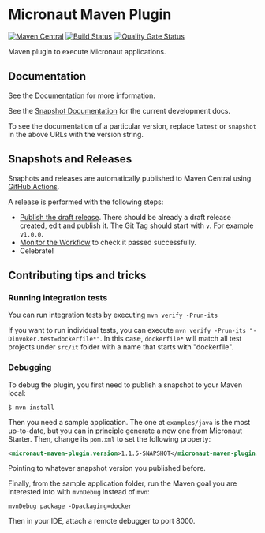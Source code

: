 # Micronaut Maven Plugin

[![Maven Central](https://img.shields.io/maven-central/v/io.micronaut.build/micronaut-maven-plugin.svg?label=Maven%20Central)](https://search.maven.org/artifact/io.micronaut.build/micronaut-maven-plugin)
[![Build Status](https://github.com/micronaut-projects/micronaut-maven-plugin/workflows/Snapshot/badge.svg)](https://github.com/micronaut-projects/micronaut-maven-plugin/actions)
[![Quality Gate Status](https://sonarcloud.io/api/project_badges/measure?project=micronaut-projects_micronaut-maven-plugin&metric=alert_status)](https://sonarcloud.io/summary/new_code?id=micronaut-projects_micronaut-maven-plugin)

Maven plugin to execute Micronaut applications.

## Documentation

See the [Documentation](https://micronaut-projects.github.io/micronaut-maven-plugin/latest) for more information.

See the [Snapshot Documentation](https://micronaut-projects.github.io/micronaut-maven-plugin/snapshot) for the current development docs.

To see the documentation of a particular version, replace `latest` or `snapshot` in the above URLs with the version string.

## Snapshots and Releases

Snaphots and releases are automatically published to Maven Central using [GitHub Actions](https://github.com/micronaut-projects/micronaut-maven-plugin/actions).

A release is performed with the following steps:

* [Publish the draft release](https://github.com/micronaut-projects/micronaut-maven-plugin/releases). There should be already a draft release created, edit and publish it. The Git Tag should start with `v`. For example `v1.0.0`.
* [Monitor the Workflow](https://github.com/micronaut-projects/micronaut-maven-plugin/actions?query=workflow%3ARelease) to check it passed successfully.
* Celebrate!

## Contributing tips and tricks

### Running integration tests

You can run integration tests by executing `mvn verify -Prun-its`

If you want to run individual tests, you can execute `mvn verify -Prun-its "-Dinvoker.test=dockerfile*"`. In this case,
`dockerfile*` will match all test projects under `src/it` folder with a name that starts with "dockerfile".

### Debugging

To debug the plugin, you first need to publish a snapshot to your Maven local:

```shell
$ mvn install
```

Then you need a sample application. The one at `examples/java` is the most up-to-date, but you can in principle generate
a new one from Micronaut Starter. Then, change its `pom.xml` to set the following property:

```xml
<micronaut-maven-plugin.version>1.1.5-SNAPSHOT</micronaut-maven-plugin.version>
```

Pointing to whatever snapshot version you published before.

Finally, from the sample application folder, run the Maven goal you are interested into with `mvnDebug` instead of `mvn`:

```shell
mvnDebug package -Dpackaging=docker
```

Then in your IDE, attach a remote debugger to port 8000.